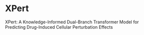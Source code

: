 # XPert
XPert: A Knowledge-Informed Dual-Branch Transformer Model for Predicting Drug-Induced Cellular Perturbation Effects
